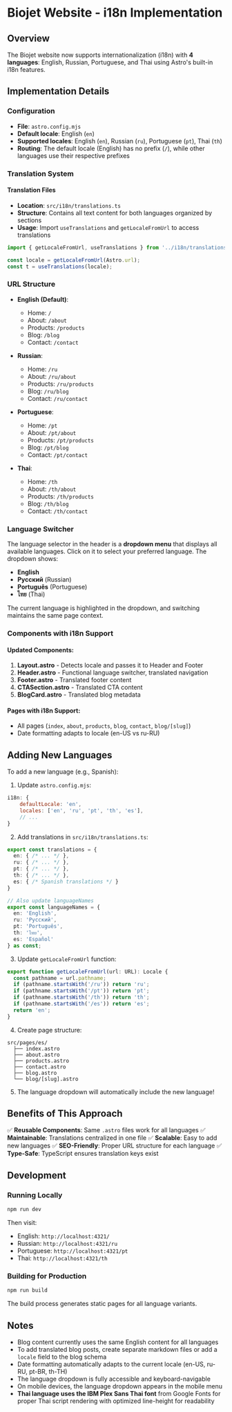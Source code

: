# Biojet Website - i18n Implementation

## Overview
The Biojet website now supports internationalization (i18n) with **4 languages**: English, Russian, Portuguese, and Thai using Astro's built-in i18n features.

## Implementation Details

### Configuration
- **File**: `astro.config.mjs`
- **Default locale**: English (`en`)
- **Supported locales**: English (`en`), Russian (`ru`), Portuguese (`pt`), Thai (`th`)
- **Routing**: The default locale (English) has no prefix (`/`), while other languages use their respective prefixes

### Translation System

#### Translation Files
- **Location**: `src/i18n/translations.ts`
- **Structure**: Contains all text content for both languages organized by sections
- **Usage**: Import `useTranslations` and `getLocaleFromUrl` to access translations

```typescript
import { getLocaleFromUrl, useTranslations } from '../i18n/translations';

const locale = getLocaleFromUrl(Astro.url);
const t = useTranslations(locale);
```

### URL Structure
- **English (Default)**: 
  - Home: `/`
  - About: `/about`
  - Products: `/products`
  - Blog: `/blog`
  - Contact: `/contact`

- **Russian**: 
  - Home: `/ru`
  - About: `/ru/about`
  - Products: `/ru/products`
  - Blog: `/ru/blog`
  - Contact: `/ru/contact`

- **Portuguese**: 
  - Home: `/pt`
  - About: `/pt/about`
  - Products: `/pt/products`
  - Blog: `/pt/blog`
  - Contact: `/pt/contact`

- **Thai**: 
  - Home: `/th`
  - About: `/th/about`
  - Products: `/th/products`
  - Blog: `/th/blog`
  - Contact: `/th/contact`

### Language Switcher
The language selector in the header is a **dropdown menu** that displays all available languages. Click on it to select your preferred language. The dropdown shows:
- **English**
- **Русский** (Russian)
- **Português** (Portuguese)
- **ไทย** (Thai)

The current language is highlighted in the dropdown, and switching maintains the same page context.

### Components with i18n Support

#### Updated Components:
1. **Layout.astro** - Detects locale and passes it to Header and Footer
2. **Header.astro** - Functional language switcher, translated navigation
3. **Footer.astro** - Translated footer content
4. **CTASection.astro** - Translated CTA content
5. **BlogCard.astro** - Translated blog metadata

#### Pages with i18n Support:
- All pages (`index`, `about`, `products`, `blog`, `contact`, `blog/[slug]`)
- Date formatting adapts to locale (en-US vs ru-RU)

## Adding New Languages

To add a new language (e.g., Spanish):

1. Update `astro.config.mjs`:
```javascript
i18n: {
    defaultLocale: 'en',
    locales: ['en', 'ru', 'pt', 'th', 'es'],
    // ...
}
```

2. Add translations in `src/i18n/translations.ts`:
```typescript
export const translations = {
  en: { /* ... */ },
  ru: { /* ... */ },
  pt: { /* ... */ },
  th: { /* ... */ },
  es: { /* Spanish translations */ }
}

// Also update languageNames
export const languageNames = {
  en: 'English',
  ru: 'Русский',
  pt: 'Português',
  th: 'ไทย',
  es: 'Español'
} as const;
```

3. Update `getLocaleFromUrl` function:
```typescript
export function getLocaleFromUrl(url: URL): Locale {
  const pathname = url.pathname;
  if (pathname.startsWith('/ru')) return 'ru';
  if (pathname.startsWith('/pt')) return 'pt';
  if (pathname.startsWith('/th')) return 'th';
  if (pathname.startsWith('/es')) return 'es';
  return 'en';
}
```

4. Create page structure:
```
src/pages/es/
  ├── index.astro
  ├── about.astro
  ├── products.astro
  ├── contact.astro
  ├── blog.astro
  └── blog/[slug].astro
```

5. The language dropdown will automatically include the new language!

## Benefits of This Approach

✅ **Reusable Components**: Same `.astro` files work for all languages
✅ **Maintainable**: Translations centralized in one file
✅ **Scalable**: Easy to add new languages
✅ **SEO-Friendly**: Proper URL structure for each language
✅ **Type-Safe**: TypeScript ensures translation keys exist

## Development

### Running Locally
```bash
npm run dev
```
Then visit:
- English: `http://localhost:4321/`
- Russian: `http://localhost:4321/ru`
- Portuguese: `http://localhost:4321/pt`
- Thai: `http://localhost:4321/th`

### Building for Production
```bash
npm run build
```

The build process generates static pages for all language variants.

## Notes
- Blog content currently uses the same English content for all languages
- To add translated blog posts, create separate markdown files or add a `locale` field to the blog schema
- Date formatting automatically adapts to the current locale (en-US, ru-RU, pt-BR, th-TH)
- The language dropdown is fully accessible and keyboard-navigable
- On mobile devices, the language dropdown appears in the mobile menu
- **Thai language uses the IBM Plex Sans Thai font** from Google Fonts for proper Thai script rendering with optimized line-height for readability

